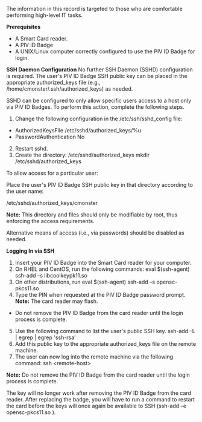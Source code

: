 The information in this record is targeted to those who are comfortable performing high-level IT tasks.

**Prerequisites**

- A Smart Card reader.
- A PIV ID Badge
- A UNIX/Linux computer correctly configured to use the PIV ID Badge for login.

**SSH Daemon Configuration**
No further SSH Daemon (SSHD) configuration is required. The user&#39;s PIV ID Badge SSH public key can be placed in the appropriate authorized\_keys file (e.g., /home/cmonster/.ssh/authorized\_keys) as needed.

SSHD can be configured to only allow specific users access to a host only via PIV ID Badges. To perform this action, complete the following steps.

1. Change the following configuration in the /etc/ssh/sshd\_config file:
* AuthorizedKeysFile /etc/sshd/authorized\_keys/%u
* PasswordAuthentication No
2. Restart sshd.
3. Create the directory: /etc/sshd/authorized\_keys
mkdir /etc/sshd/authorized\_keys

To allow access for a particular user:

Place the user&#39;s PIV ID Badge SSH public key in that directory according to the user name:

/etc/sshd/authorized\_keys/cmonster

**Note:**  This directory and files should only be modifiable by root, thus enforcing the access requirements.

Alternative means of access (i.e., via passwords) should be disabled as needed.

**Logging In via SSH**

1. Insert your PIV ID Badge into the Smart Card reader for your computer.
2. On RHEL and CentOS, run the following commands:
eval $(ssh-agent)
ssh-add –s libcoolkeypk11.so
3. On other distributions, run
eval $(ssh-agent)
ssh-add –s opensc-pkcs11.so
4. Type the PIN when requested at the PIV ID Badge password prompt.  **Note:**  The card reader may flash.
  - Do not remove the PIV ID Badge from the card reader until the login process is complete.
5. Use the following command to list the user&#39;s public SSH key.
ssh-add –L | egrep  | egrep &#39;ssh-rsa&#39;
6. Add this public key to the appropriate authorized\_keys file on the remote machine.
7. The user can now log into the remote machine via the following command:
ssh &lt;remote-host&gt;

**Note:**  Do not remove the PIV ID Badge from the card reader until the login process is complete.

The key will no longer work after removing the PIV ID Badge from the card reader. After replacing the badge, you will have to run a command to restart the card before the keys will once again be available to SSH (ssh-add –e opensc-pkcs11.so ).
